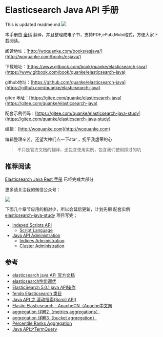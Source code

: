 # Elasticsearch Java API 手册
This is updated readme.md
![](/assets/Cover_400_600.jpg)

本手册由 [全科](http://woquanke.com) 翻译，并且整理成电子书，支持PDF,ePub,Mobi格式，方便大家下载阅读。


阅读地址：[http://woquanke.com/books/esjava/](http://woquanke.com/books/esjava/)

下载地址：[https://www.gitbook.com/book/quanke/elasticsearch-java](https://www.gitbook.com/book/quanke/elasticsearch-java)

github地址：[https://github.com/quanke/elasticsearch-java](https://github.com/quanke/elasticsearch-java)

gitee 地址：[https://gitee.com/quanke/elasticsearch-java](https://gitee.com/quanke/elasticsearch-java) 

配套示例代码：[https://gitee.com/quanke/elasticsearch-java-study](https://gitee.com/quanke/elasticsearch-java-study)


编辑：[http://woquanke.com](http://woquanke.com)

编辑整理辛苦，还望大神们点一下star ，抚平我虚荣的心

> 不只是官方文档的翻译，还包含使用实例，包含我们使用踩过的坑

## 推荐阅读

[Elasticsearch Java Rest 手册](https://www.gitbook.com/book/quanke/elasticsearch-java-rest/) 已经完成大部分


更多请关注我的微信公众号：

![](/assets/qrcode_for_gh_26893aa0a4ea_258.jpg)


下面几个章节应用的相对少，所以会延后更新，计划先把 配套实例 [ elasticsearch-java-study](https://gitee.com/quanke/elasticsearch-java-study) 项目写完；

* [Indexed Scripts API](indexed-scripts-api.md)
  * [Script Language](indexed-scripts-api/script-language.md)
* [Java API Administration](java-api-administration.md)
  * [Indices Administration](java-api-administration/indices-administration.md)
  * [Cluster Administration](java-api-administration/cluster-administration.md)

## 参考

- [elasticsearch java API 官方文档](https://www.elastic.co/guide/en/elasticsearch/client/java-api/current/index.html)
- [elasticsearch性能调优](http://www.cnblogs.com/hseagle/p/6015245.html)
- [ElasticSearch 5.0.1 java API操作](http://blog.csdn.net/gaoqiao1988/article/details/53842728)
- [fendo Elasticsearch 类目](http://blog.csdn.net/u011781521/article/category/7096008)
- [Java API 之 滚动搜索(Scroll API)](http://blog.csdn.net/sunnyyoona/article/details/52810397)
- [Elastic Elasticsearch - ApacheCN（Apache中文网](http://cwiki.apachecn.org/display/Elasticsearch/)
- [aggregation 详解2（metrics aggregations）](http://www.cnblogs.com/licongyu/p/5515786.html)
- [aggregation 详解3（bucket aggregation）](http://www.cnblogs.com/licongyu/p/5503094.html)
- [Percentile Ranks Aggregation](http://www.cnblogs.com/benjiming/p/7099638.html)
- [Java API之TermQuery](http://blog.csdn.net/sunnyyoona/article/details/52852483)

